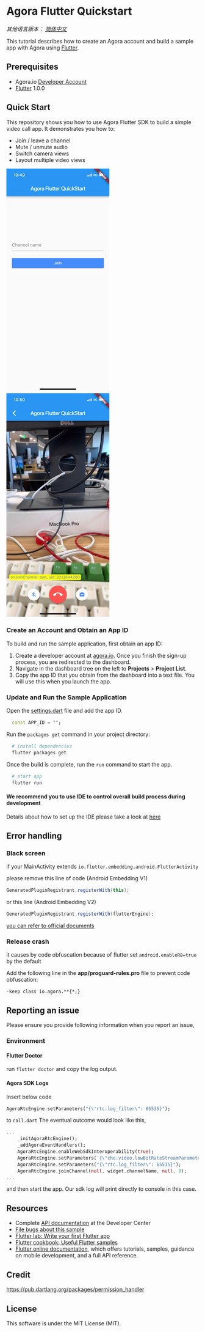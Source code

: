 # Agora Flutter Quickstart

_其他语言版本： [简体中文](README.zh.md)_

This tutorial describes how to create an Agora account and build a sample app with Agora using [Flutter](https://flutter.io/).

## Prerequisites

- Agora.io [Developer Account](https://dashboard.agora.io/signin/)
- [Flutter](https://flutter.io/) 1.0.0

## Quick Start

This repository shows you how to use Agora Flutter SDK to build a simple video call app. It demonstrates you how to:

- Join / leave a channel
- Mute / unmute audio
- Switch camera views
- Layout multiple video views

![Screenshot-1](screenshot-1.png)
![Screenshot-2](screenshot-2.png)

### Create an Account and Obtain an App ID

To build and run the sample application, first obtain an app ID:

1. Create a developer account at [agora.io](https://dashboard.agora.io/signin/). Once you finish the sign-up process, you are redirected to the dashboard.
2. Navigate in the dashboard tree on the left to **Projects** > **Project List**.
3. Copy the app ID that you obtain from the dashboard into a text file. You will use this when you launch the app.

### Update and Run the Sample Application

Open the [settings.dart](lib/src/utils/settings.dart) file and add the app ID.

```dart
  const APP_ID = "";
```

Run the `packages get` command in your project directory:

```bash
  # install dependencies
  flutter packages get
```

Once the build is complete, run the `run` command to start the app.

```bash
  # start app
  flutter run
```

#### We recommend you to use IDE to control overall build process during development

Details about how to set up the IDE please take a look at [here](https://flutter.io/docs/get-started/editor?tab=vscode)

## Error handling

### Black screen

if your MainActivity extends `io.flutter.embedding.android.FlutterActivity`

please remove this line of code (Android Embedding V1)

```java
GeneratedPluginRegistrant.registerWith(this);
```

or this line (Android Embedding V2)

```java
GeneratedPluginRegistrant.registerWith(flutterEngine);
```

[you can refer to official documents](https://flutter.dev/docs/development/packages-and-plugins/plugin-api-migration)

### Release crash

it causes by code obfuscation because of flutter set `android.enableR8=true` by the default

Add the following line in the **app/proguard-rules.pro** file to prevent code obfuscation:

```proguard
-keep class io.agora.**{*;}
```

## Reporting an issue

Please ensure you provide following information when you report an issue,

### Environment

#### Flutter Doctor

run `flutter doctor` and copy the log output.

#### Agora SDK Logs

Insert below code

```dart
AgoraRtcEngine.setParameters("{\"rtc.log_filter\": 65535}");
```

to `call.dart`
The eventual outcome would look like this,

```dart
...
    _initAgoraRtcEngine();
    _addAgoraEventHandlers();
    AgoraRtcEngine.enableWebSdkInteroperability(true);
    AgoraRtcEngine.setParameters('{\"che.video.lowBitRateStreamParameter\":{\"width\":320,\"height\":180,\"frameRate\":15,\"bitRate\":140}}');
    AgoraRtcEngine.setParameters("{\"rtc.log_filter\": 65535}");
    AgoraRtcEngine.joinChannel(null, widget.channelName, null, 0);
...
```

and then start the app. Our sdk log will print directly to console in this case.

## Resources

- Complete [API documentation](https://docs.agora.io/en/) at the Developer Center
- [File bugs about this sample](https://github.com/AgoraIO-Community/Agora-Flutter-Quickstart/issues)
- [Flutter lab: Write your first Flutter app](https://flutter.io/docs/get-started/codelab)
- [Flutter cookbook: Useful Flutter samples](https://flutter.io/docs/cookbook)
- [Flutter online documentation](https://flutter.io/docs), which offers tutorials, samples, guidance on mobile development, and a full API reference.

## Credit

https://pub.dartlang.org/packages/permission_handler

## License

This software is under the MIT License (MIT).

